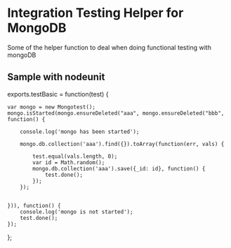 Integration Testing Helper for MongoDB
======================================

Some of the helper function to deal when doing functional testing with mongoDB

Sample with nodeunit
--------------------

exports.testBasic = function(test) {
	
	var mongo = new Mongotest();
	mongo.isStarted(mongo.ensureDeleted("aaa", mongo.ensureDeleted("bbb", function() {
		
		console.log('mongo has been started');

		mongo.db.collection('aaa').find({}).toArray(function(err, vals) {
			
			test.equal(vals.length, 0);
			var id = Math.random();
			mongo.db.collection('aaa').save({_id: id}, function() {
				test.done();
			});
		});

		
	})), function() {
		console.log('mongo is not started');
		test.done();
	});
};